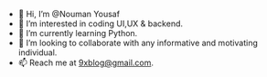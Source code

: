 - 👋 Hi, I’m @Nouman Yousaf
- 👀 I’m interested in coding UI,UX & backend.
- 🌱 I’m currently learning Python.
- 💞️ I’m looking to collaborate with any informative and motivating individual.
- 📫 Reach me at 9xblog@gmail.com.

<!---
zilzaal/zilzaal is a ✨ special ✨ repository because its `README.md` (this file) appears on your GitHub profile.
You can click the Preview link to take a look at your changes.
--->
